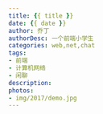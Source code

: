 ```yaml
---
title: {{ title }}
date: {{ date }}
author: 乔丁
authorDesc: 一个前端小学生
categories: web,net,chat
tags: 
- 前端
- 计算机网络
- 闲聊
description: 
photos: 
- img/2017/demo.jpg
---
```

